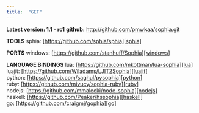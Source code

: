 ```yaml
---
title:  "GET"
---
```


<b><font id="topic">Latest version: 1.1 - rc1</font></b>
<b>github:</b> <a href="http://github.com/pmwkaa/sophia.git">http://github.com/pmwkaa/sophia.git</a>


<b><font id="topic">TOOLS</font></b>
sphia: [https://github.com/sphia/sphia][sphia]

<b><font id="topic">PORTS</font></b>
windows: [https://github.com/stanhuff/Sophia][windows]

<b><font id="topic">LANGUAGE BINDINGS</font></b>
lua: [https://github.com/mkottman/lua-sophia][lua]<br>
luajit: [https://github.com/Wiladams/LJIT2Sophia][luajit]<br>
python: [https://github.com/saghul/pysophia][python]<br>
ruby: [https://github.com/miyucy/sophia-ruby][ruby]<br>
nodejs: [https://github.com/mmalecki/node-sophia][nodejs]<br>
haskell: [https://github.com/Peaker/hssophia][haskell]<br>
go: [https://github.com/craigmj/gophia][go]<br>

[sphia]: https://github.com/sphia/sphia
[windows]: https://github.com/stanhuff/Sophia
[lua]: https://github.com/mkottman/lua-sophia
[luajit]: https://github.com/Wiladams/LJIT2Sophia
[python]: https://github.com/saghul/pysophia
[ruby]: https://github.com/miyucy/sophia-ruby
[nodejs]: https://github.com/mmalecki/node-sophia
[haskell]: https://github.com/Peaker/hssophia
[go]: https://github.com/craigmj/gophia